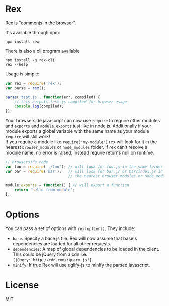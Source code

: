 # Rex

Rex is "commonjs in the browser".

It's available through npm:

	npm install rex

There is also a cli program available

	npm install -g rex-cli
	rex --help

Usage is simple:

``` js
var rex = require('rex');
var parse = rex();

parse('test.js', function(err, compiled) {
	// this outputs test.js compiled for browser usage
	console.log(compiled);
});
```

Your browserside javascript can now use `require` to require other modules and `exports` and `module.exports` just like in node.js.
Additionally if your module exports a global variable with the same name as your module `require` will still work!  
If you require a module like `require('my-module')` rex will look for it in the nearest `browser_modules` or `node_modules` folder. If rex can't resolve a module name, no error is raised, instead require returns null on runtime.

``` js
// browserside code
var foo = require('./foo'); // will look for foo.js in the same folder
var bar = require('bar');   // will look for bar.js or bar/index.js in 
                            // the nearest browser_modules or node_modules folder

module.exports = function() { // will export a function
	return 'hello from module';
};
```

# Options

You can pass a set of options with `rex(options)`. They include:

* `base`: Specify a base js file. Rex will now assume that base's dependencies are loaded for all other requests.
* `dependencies`: A map of global dependencies to be loaded in the client. This could be jQuery from a cdn i.e. `{jQuery:'http://cdn.com/jQuery.js'}`.
* `minify`: If true Rex will use uglify-js to minify the parsed javascript.

# License

MIT